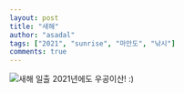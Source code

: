 ```yaml
---
layout: post
title: "새해"
author: "asadal"
tags: ["2021", "sunrise", "마안도", "낚시"]
comments: true
---
```

![새해 일출](https://scontent-ssn1-1.xx.fbcdn.net/v/t1.0-9/136376878_10158164926473752_7046897757135041332_n.jpg)
2021년에도 우공이산! :)
